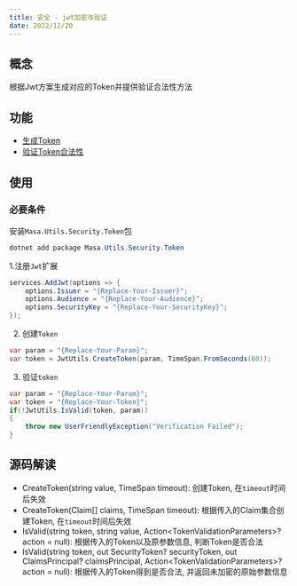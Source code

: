 ```yaml
---
title: 安全 - jwt加密与验证
date: 2022/12/20
---
```


## 概念

根据Jwt方案生成对应的Token并提供验证合法性方法

## 功能

* [生成Token](#CreateToken)
* [验证Token合法性](#IsValid)

## 使用

### 必要条件

安装`Masa.Utils.Security.Token`包

``` Powershell
dotnet add package Masa.Utils.Security.Token
```

1.注册`Jwt`扩展

``` C#
services.AddJwt(options => {
    options.Issuer = "{Replace-Your-Issuer}";
    options.Audience = "{Replace-Your-Audience}";
    options.SecurityKey = "{Replace-Your-SecurityKey}";
});
```

2. 创建`Token`

``` C#
var param = "{Replace-Your-Param}";
var token = JwtUtils.CreateToken(param, TimeSpan.FromSeconds(60));
```

3. 验证`token`

``` C#
var param = "{Replace-Your-Param}";
var token = "{Replace-Your-Token}";
if(!JwtUtils.IsValid(token, param))
{
    throw new UserFriendlyException("Verification Failed");
}
```

## 源码解读

* CreateToken(string value, TimeSpan timeout): 创建Token, 在`timeout`时间后失效
* CreateToken(Claim[] claims, TimeSpan timeout): 根据传入的Claim集合创建Token, 在`timeout`时间后失效
* IsValid(string token, string value, Action\<TokenValidationParameters\>? action = null): 根据传入的Token以及原参数信息, 判断Token是否合法
* IsValid(string token, out SecurityToken? securityToken, out ClaimsPrincipal? claimsPrincipal, Action\<TokenValidationParameters\>? action = null): 根据传入的Token得到是否合法, 并返回未加密的原始参数信息